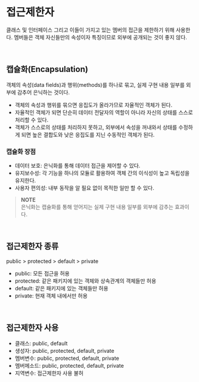 # 접근제한자
클래스 및 인터페이스 그리고 이들이 가지고 있는 멤버의 접근을 제한하기 위해 사용한다.
멤버들은 객체 자신들만의 속성이자 특징이므로 외부에 공개되는 것이 좋지 않다.

<br>

## 캡슐화(Encapsulation)
객체의 속성(data fields)과 행위(methods)를 하나로 묶고, 실제 구현 내용 일부를 외부에 감추어 은닉하는 것이다.
- 객체의 속성과 행위를 묶으면 응집도가 올라가므로 자율적인 객체가 된다.
- 자율적인 객체가 되면 단순히 데이터 전달자의 역할이 아니라 자신의 상태를 스스로 처리할 수 있다.
- 객체가 스스로의 상태를 처리하지 못하고, 외부에서 속성을 꺼내와서 상태를 수정하게 되면 높은 결합도와 낮은 응집도를 지닌 수동적인 객체가 된다.
  
### 캡슐화 장점
- 데이터 보호: 은닉화를 통해 데이터 접근을 제어할 수 있다.
- 유지보수성: 각 기능을 하나의 모듈로 활용하여 객체 간의 이식성이 높고 독립성을 유지한다.
- 사용자 편의성: 내부 동작을 알 필요 없이 목적한 일만 할 수 있다.

> **NOTE**   
> 은닉화는 캡슐화를 통해 얻어지는 실제 구현 내용 일부를 외부에 감추는 효과이다.

<br>

## 접근제한자 종류
public > protected > default > private
- public: 모든 접근을 허용
- protected: 같은 패키지에 있는 객체와 상속관계의 객체들만 허용
- default: 같은 패키지에 있는 객체들만 허용
- private: 현재 객체 내에서만 허용

<br>

## 접근제한자 사용
- 클래스: public, default
- 생성자: public, protected, default, private
- 멤버변수: public, protected, default, private
- 멤버메소드: public, protected, default, private
- 지역변수: 접근제한자 사용 불허